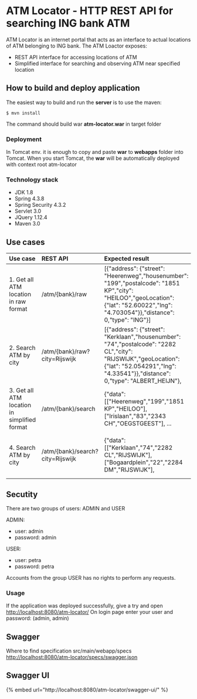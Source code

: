 # ATM Locator - HTTP REST API for searching ING bank ATM

ATM Locator is an internet portal that acts as an interface to actual locations of ATM belonging to ING bank. The ATM Loactor exposes:

* REST API interface for accessing locations of ATM
* Simplified interface for searching and observing ATM near specified location

## How to build and deploy application

The easiest way to build and run the **server** is to use the maven:

```text
$ mvn install 
```

The command should build war **atm-locator.war** in target folder

### Deployment

In Tomcat env. it is enough to copy and paste **war** to **webapps** folder into Tomcat. When you start Tomcat, the **war** will be automatically deployed with context root atm-locator

### Technology stack

* JDK 1.8
* Spring 4.3.8
* Spring Security 4.3.2
* Servlet 3.0
* JQuery 1.12.4
* Maven 3.0

## Use cases

| Use case | REST API | Expected result | Description |
| :--- | :--- | :--- | :--- |
| 1. Get all ATM location in raw format | /atm/{bank}/raw | \[{"address": {"street": "Heerenweg","housenumber": "199","postalcode": "1851 KP","city": "HEILOO","geoLocation": {"lat": "52.60022","lng": "4.703054"}},"distance": 0,"type": "ING"}\] | The REST API dispatches a request to [https://www.ing.nl/api/locator/atms/](https://www.ing.nl/api/locator/atms/) and response the result in the same format as it was obtained |
| 2. Search ATM by city | /atm/{bank}/raw?city=Rijswijk | \[{"address": {"street": "Kerklaan","housenumber": "74","postalcode": "2282 CL","city": "RIJSWIJK","geoLocation": {"lat": "52.054291","lng": "4.33541"}},"distance": 0,"type": "ALBERT\_HEIJN"}, | The REST API dispatches a request to [https://www.ing.nl/api/locator/atms/](https://www.ing.nl/api/locator/atms/) and the response will be filtered by city and send to requester in the same format as it was obtained. |
| 3. Get all ATM location in simplified format | /atm/{bank}/search | {"data": \[\["Heerenweg","199","1851 KP","HEILOO"\],\["Irislaan","83","2343 CH","OEGSTGEEST"\], ... | The REST API dispatches a request to [https://www.ing.nl/api/locator/atms/](https://www.ing.nl/api/locator/atms/) and response the result in the simplified format |
| 4. Search ATM by city | /atm/{bank}/search?city=Rijswijk | {"data": \[\["Kerklaan","74","2282 CL","RIJSWIJK"\],\["Bogaardplein","22","2284 DM","RIJSWIJK"\], | The REST API dispatches a request to [https://www.ing.nl/api/locator/atms/](https://www.ing.nl/api/locator/atms/) and the response will be filtered by city and send to requester in the simplified format . |

## Secutity

There are two groups of users: ADMIN and USER

ADMIN:

* user:     admin
* password: admin

USER:

* user:     petra
* password: petra

Accounts from the group USER has no rights to perform any requests.

### Usage

If the application was deployed successfully, give a try and open [http://localhost:8080/atm-locator/](http://localhost:8080/atm-locator/) On login page enter your user and password: \(admin, admin\)

## Swagger

Where to find specification src/main/webapp/specs [http://localhost:8080/atm-locator/specs/swagger.json](http://localhost:8080/atm-locator/specs/swagger.json)

## Swagger UI

{% embed url="http://localhost:8080/atm-locator/swagger-ui/" %}





